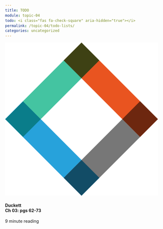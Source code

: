 ```yaml
---
title: TODO
module: topic-04
todo: <i class="fas fa-check-square" aria-hidden="true"></i>
permalink: /topic-04/todo-lists/
categories: uncategorized
---
```


<div class="row text-center">
  <div class="col-lg-4">
    <div class="bs-component">
      <div class="list-group">
        <div class="list-group-item hw-item-disabled">
          <img class="icon-hw" src="../img/hw-icon-duckett.svg" />
          <h4 class="list-group-item-heading">Duckett<br />Ch 03: pgs 62-73</h4>
          <div class="divider-hw"></div>
          <p class="list-group-item-text"><i class="far fa-clock" aria-hidden="true"></i> 9 minute reading</p>
        </div>
      </div>
    </div>
  </div>
</div>

